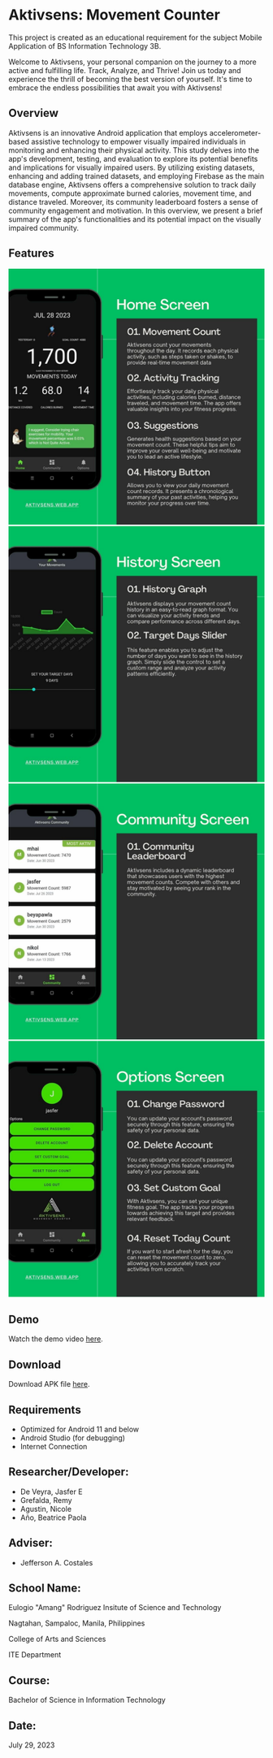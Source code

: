 # Aktivsens: Movement Counter
This project is created as an educational requirement for the subject Mobile Application of BS Information Technology 3B.

Welcome to Aktivsens, your personal companion on the journey to a more active and fulfilling life. Track, Analyze, and Thrive! Join us today and experience the thrill of becoming the best version of yourself. It's time to embrace the endless possibilities that await you with Aktivsens!
## Overview
Aktivsens is an innovative Android application that employs accelerometer-based assistive technology to empower visually impaired individuals in monitoring and enhancing their physical activity. This study delves into the app's development, testing, and evaluation to explore its potential benefits and implications for visually impaired users. By utilizing existing datasets, enhancing and adding trained datasets, and employing Firebase as the main database engine, Aktivsens offers a comprehensive solution to track daily movements, compute approximate burned calories, movement time, and distance traveled. Moreover, its community leaderboard fosters a sense of community engagement and motivation. In this overview, we present a brief summary of the app's functionalities and its potential impact on the visually impaired community.
## Features
![Alt Text](keystore/2.jpg)
![Alt Text](keystore/3.jpg)
![Alt Text](keystore/4.jpg)
![Alt Text](keystore/5.jpg)


## Demo
Watch the demo video [here](https://www.youtube.com/watch?v=IOqQp9zsoAk&feature=youtu.be).

## Download
Download APK file [here](https://aktivsens.web.app/aktivsens.apk).


## Requirements
* Optimized for Android 11 and below
* Android Studio (for debugging)
* Internet Connection

## Researcher/Developer:
* De Veyra, Jasfer E
* Grefalda, Remy
* Agustin, Nicole
* Año, Beatrice Paola

## Adviser:
* Jefferson A. Costales

## School Name:
Eulogio "Amang" Rodriguez Insitute of Science and Technology

Nagtahan, Sampaloc, Manila, Philippines

College of Arts and Sciences

ITE Department

## Course:
Bachelor of Science in Information Technology

## Date:
July 29, 2023
